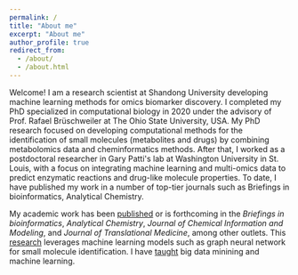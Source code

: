 ```yaml
---
permalink: /
title: "About me"
excerpt: "About me"
author_profile: true
redirect_from: 
  - /about/
  - /about.html
---
```


Welcome! I am a research scientist at Shandong University developing machine learning methods for omics biomarker
discovery. I completed my PhD specialized in computational biology in 2020 under the advisory of Prof. Rafael Brüschweiler at The Ohio State University, USA. 
My PhD research focused on developing computational methods for the identification of small molecules (metabolites and drugs) by combining metabolomics data and cheminformatics methods. After that, I worked as a postdoctoral researcher in Gary Patti's lab at Washington University in St. Louis, with a focus on integrating machine learning and multi-omics data to predict enzymatic reactions and drug-like molecule properties. To date, I have published my work in a number of top-tier journals such as Briefings in bioinformatics, Analytical Chemistry.

My academic work has been [published](publications) or is forthcoming in the
*Briefings in bioinformatics*, *Analytical Chemistry*,
*Journal of Chemical Information and Modeling*, and
*Journal of Translational Medicine*, among other outlets. This
[research](research) leverages machine learning models such as graph neural network for small molecule identification. I have [taught](teaching) big data minining and machine learning.